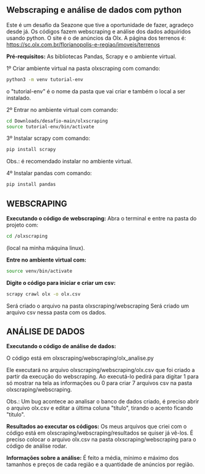 ## Webscraping e análise de dados com python

Este é um desafio da Seazone que tive a oportunidade de fazer, agradeço desde já.
Os códigos fazem webscraping e análise dos dados adquiridos usando python.
O site é o de anúncios da Olx. A página dos terrenos é: https://sc.olx.com.br/florianopolis-e-regiao/imoveis/terrenos

**Pré-requisitos:**
As bibliotecas
Pandas,
Scrapy e o ambiente virtual.
<p>1º Criar ambiente virtual na pasta olxscraping com comando:</p>

``` bash
python3 -m venv tutorial-env
```
o "tutorial-env" é o nome da pasta que vai criar e também o local a ser instalado.
<p>2º Entrar no ambiente virtual com comando:<p/>

``` bash
cd Downloads/desafio-main/olxscraping
source tutorial-env/bin/activate
```
  
3º Instalar scrapy com comando: 
``` bash
pip install scrapy
```
Obs.: é recomendado instalar no ambiente virtual.

<p>4º Instalar pandas com comando: </p>

``` bash
pip install pandas
```


## **WEBSCRAPING**
<p align="center"></p>

**Executando o código de webscraping:**
Abra o terminal e entre na pasta do projeto com:
```bash
cd /olxscraping
```
(local na minha máquina linux).

**Entre no ambiente virtual com:**
```bash
source venv/bin/activate
```

**Digite o código para iniciar e criar um csv:**
```bash
scrapy crawl olx -o olx.csv
```
Será criado o arquivo  na pasta olxscraping/webscraping
Será criado um arquivo csv nessa pasta com os dados.

## **ANÁLISE DE DADOS**
<p align="center"></p>


**Executando o código de análise de dados:**
<p>O código está em olxscraping/webscraping/olx_analise.py</p>
<p>Ele executará no arquivo 
olxscraping/webscraping/olx.csv que foi criado a partir da execução do webscraping.
Ao executá-lo pedirá para digitar 1 para só mostrar na tela as informações ou 0 para criar 7 arquivos csv na pasta olxscraping/webscraping.</p>
<p>
Obs.: Um bug acontece ao analisar o banco de dados criado, é preciso abrir o arquivo olx.csv e editar a última coluna "título", tirando o acento ficando "titulo".
</p>

**Resultados ao executar os códigos:**
Os meus arquivos que criei com o código está em olxscraping/webscraping/resultados se quiser já vê-los. É preciso colocar o arquivo olx.csv na pasta olxscraping/webscraping para o código de análise rodar.

**Informações sobre a análise:**
É feito a média, mínimo e máximo dos tamanhos e preços de cada região e a quantidade de anúncios por região.
